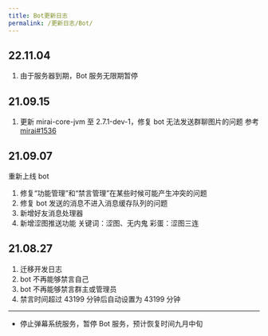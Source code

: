 ```yaml
---
title: Bot更新日志
permalink: /更新日志/Bot/
---
```


## 22.11.04

1. 由于服务器到期，Bot 服务无限期暂停

## 21.09.15

1.  更新 mirai-core-jvm 至 2.7.1-dev-1，修复 bot 无法发送群聊图片的问题 参考[mirai#1536](https://github.com/mamoe/mirai/issues/1536)

## 21.09.07

重新上线 bot

1.  修复“功能管理”和“禁言管理”在某些时候可能产生冲突的问题
2.  修复 bot 发送的消息不进入消息缓存队列的问题
3.  新增好友消息处理器
4.  新增涩图推送功能 关键词：涩图、无内鬼 彩蛋：涩图三连

## 21.08.27

1.  迁移开发日志
2.  bot 不再能够禁言自己
3.  bot 不再能够禁言群主或管理员
4.  禁言时间超过 43199 分钟后自动设置为 43199 分钟

---

-   停止弹幕系统服务，暂停 Bot 服务，预计恢复时间九月中旬
